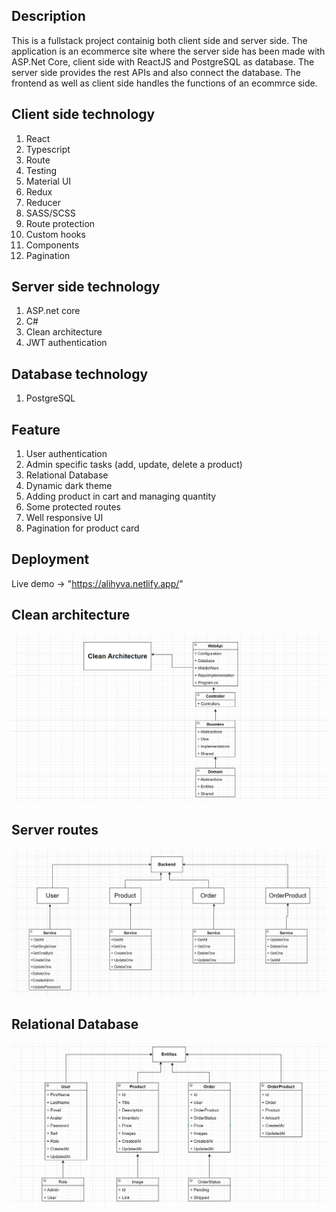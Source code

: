 ## Description

This is a fullstack project containig both client side and server side. The application is an ecommerce site 
where the server side has been made with ASP.Net Core, client side with ReactJS and PostgreSQL as database.
The server side provides the rest APIs and also connect the database. The frontend as well as client side handles 
the functions of an ecommrce side. 

## Client side technology
1. React
2. Typescript
3. Route
4. Testing
5. Material UI
5. Redux
6. Reducer
7. SASS/SCSS
8. Route protection
9. Custom hooks
10. Components
11. Pagination

## Server side technology
1. ASP.net core
2. C#
3. Clean architecture
4. JWT authentication

## Database technology
1. PostgreSQL

## Feature
1. User authentication
2. Admin specific tasks (add, update, delete a product)
3. Relational Database
4. Dynamic dark theme
5. Adding product in cart and managing quantity
6. Some protected routes
7. Well responsive UI
8. Pagination for product card

## Deployment

Live demo -> "https://alihyva.netlify.app/"

## Clean architecture

![Screenshot](architecture.png)

## Server routes

![Screenshot](routes.png)

## Relational Database

![Screenshot](Database.png)

